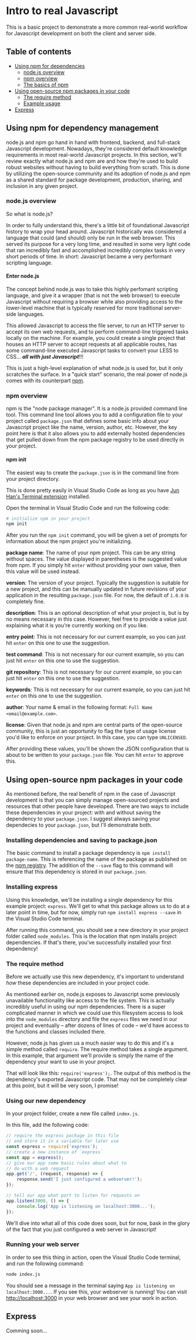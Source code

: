 # Intro to real Javascript
This is a basic project to demonstrate a more common real-world workflow for Javascript development on both the client and server side.

## Table of contents
- [Using npm for dependencies](#using-npm-for-dependency-management)
    - [node.js overview](#nodejs-overview)
    - [npm overview](#npm-overview)
    - [The basics of npm](#the-basics-of-npm)
- [Using open-source npm packages in your code](#using-open-source-npm-packages-in-your-code)
    - [The require method](#the-require-method)
    - [Example usage](#example-usage)
- [Express](#express)

## Using npm for dependency management
node.js and npm go hand in hand with frontend, backend, and full-stack Javascript development. Nowadays, they're considered default knowledge requirements in most real-world Javascript projects. In this section, we'll review exactly what node.js and npm are and how they're used to build robust websites without having to build everything from scrath. This is done by utilizing the open-source community and its adoption of node.js and npm as a shared standard for package development, production, sharing, and inclusion in any given project.

### node.js overview
So what is node.js? 

In order to fully understand this, there's a little bit of foundational Javascript history to wrap your head around. Javascript historically was considered a language that could (and should) only be run in the web browser. This served its purpose for a very long time, and resulted in some very light code that ran incredibly fast and accomplished incredibly complex tasks in very short periods of time. In short: Javascript became a very performant scripting language.

#### Enter node.js
The concept behind node.js was to take this highly perfomant scripting language, and give it a wrapper (that is not the web browser) to execute Javascript without requiring a browser while also providing access to the lower-level machine that is typically reserved for more traditional server-side languages.

This allowed Javascript to access the file server, to run an HTTP server to accept its own web requests, and to perform command-line triggered tasks locally on the machine. For example, you could create a single project that houses an HTTP server to accept requests at all applicable routes, has some command-line executed Javascript tasks to convert your LESS to CSS... _**all with just Javascript**_!!!

This is just a high-level explanation of what node.js is used for, but it only scratches the surface. In a "quick start" scenario, the real power of node.js comes with its counterpart [npm](#npm-overview).

### npm overview
npm is the "node package manager". It is a node.js provided command line tool. This command line tool allows you to add a configuration file to your project called `package.json` that defines some basic info about your Javascript project like the name, version, author, etc. However, the key point here is that it also allows you to add externally hosted dependencies that get pulled down from the npm package registry to be used directly in your project.

#### npm init
The easiest way to create the `package.json` is in the command line from your project directory.

This is done pretty easily in Visual Studio Code as long as you have [Jun Han's Terminal extension](https://marketplace.visualstudio.com/items?itemName=formulahendry.terminal) installed.

Open the terminal in Visual Studio Code and run the following code:

```bash
# initialize npm in your project
npm init
```

After you run the `npm init` command, you will be given a set of prompts for information about the npm project you're initializing.

**package name**: 
The name of your npm project. This can be any string without spaces. The value displayed in parentheses is the suggested value from npm. If you simply hit `enter` without providing your own value, then this value will be used instead.

**version**:
The version of your project. Typically the suggestion is suitable for a new project, and this can be manually updated in future revisions of your application in the resulting `package.json` file. For now, the default of `1.0.0` is completely fine.

**description**:
This is an optional description of what your project is, but is by no means necessary in this case. However, feel free to provide a value just explaining what it is you're currently working on if you like.

**entry point**:
This is not necessary for our current example, so you can just hit `enter` on this one to use the suggestion.

**test command**:
This is not necessary for our current example, so you can just hit `enter` on this one to use the suggestion.

**git repository**:
This is not necessary for our current example, so you can just hit `enter` on this one to use the suggestion.

**keywords**:
This is not necessary for our current example, so you can just hit `enter` on this one to use the suggestion.

**author**:
Your name & email in the following format: `Full Name <email@example.com>`.

**license**:
Given that node.js and npm are central parts of the open-source community, this is just an opportunity to flag the type of usage license you'd like to enforce on your project. In this case, you can type `UNLICENSED`.

After providing these values, you'll be shown the JSON configuration that is about to be written to your `package.json` file. You can hit `enter` to approve this.

## Using open-source npm packages in your code
As mentioned before, the real benefit of npm in the case of Javascript development is that you can simply manage open-sourced projects and resources that other people have developed. There are two ways to include these dependencies in your project: with and without saving the dependency to your `package.json`. I suggest always saving your dependecies to your `package.json`, but I'll demonstrate both.

### Installing dependencies and saving to package.json
The basic command to install a package dependency is `npm install package-name`. This is referencing the name of the package as published on the [npm registry](https://www.npmjs.com/). The addition of the `--save` flag to this command will ensure that this dependency is stored in our `package.json`.

### Installing express
Using this knowledge, we'll be installing a single dependency for this example project: `express`. We'll get to what this package allows us to do at a later point in time, but for now, simply run `npm install express --save` in the Visual Studio Code terminal.

After running this command, you should see a new directory in your project folder called `node_modules`. This is the location that npm installs project dependencies. If that's there, you've successfully installed your first dependency!

### The require method
Before we actually use this new dependency, it's important to understand _how_ these dependencies are included in your project code.

As mentioned earlier on, node.js exposes to Javascript some previously unavailable functionality like access to the file system. This is actually incredibly useful in using our npm dependencies. There is a super complicated manner in which we could use this filesystem access to look into the `node_modules` directory and file the `express` files we need in our project and eventually – after dozens of lines of code – we'd have access to the functions and classes included there.

However, node.js has given us a much easier way to do this and it's a simple method called `require`. The require method takes a single argument. In this example, that argument we'll provide is simply the name of the dependency your want to use in your project. 

That will look like this: `require('express');`. The output of this method is the dependency's exported Javascript code. That may not be completely clear at this point, but it will be very soon, I promise!

### Using our new dependency
In your project folder, create a new file called `index.js`.

In this file, add the following code:

```javascript
// require the express package in this file 
// and store it in a variable for later use
const express = require('express');
// create a new instance of `express`
const app = express();
// give our app some basic rules about what to 
// do with a web request
app.get('/', (request, response) => {
    response.send('I just configured a webserver!');
});

// tell our app what port to listen for requests on
app.listen(3000, () => {
    console.log('App is listening on localhost:3000...');
});
```

We'll dive into what all of this code does soon, but for now, bask in the glory of the fact that you just configured a web server in Javascript!

### Running your web server
In order to see this thing in action, open the Visual Studio Code terminal, and run the following command:

```bash
node index.js
```

You should see a message in the terminal saying `App is listening on localhost:3000...`. If you see this, your webserver is running! You can visit [http://localhost:3000](http://localhost:3000) in your web browser and see your work in action.

## Express
Comming soon...
